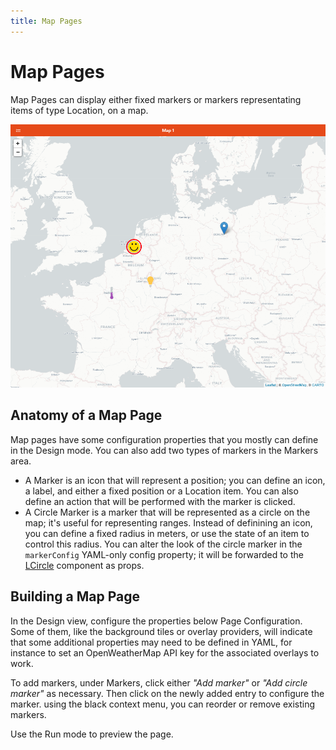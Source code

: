 ```yaml
---
title: Map Pages
---
```


# Map Pages

Map Pages can display either fixed markers or markers representating items of type Location, on a map.

![Map Example](./images/map_example.png)

## Anatomy of a Map Page

Map pages have some configuration properties that you mostly can define in the Design mode.
You can also add two types of markers in the Markers area.

- A Marker is an icon that will represent a position; you can define an icon, a label, and either a fixed position or a Location item. You can also define an action that will be performed with the marker is clicked.
- A Circle Marker is a marker that will be represented as a circle on the map; it's useful for representing ranges. Instead of definining an icon, you can define a fixed radius in meters, or use the state of an item to control this radius. You can alter the look of the circle marker in the `markerConfig` YAML-only config property; it will be forwarded to the [LCircle](https://vue2-leaflet.netlify.app/components/LCircle.html#demo) component as props.

## Building a Map Page

In the Design view, configure the properties below Page Configuration.
Some of them, like the background tiles or overlay providers, will indicate that some additional properties may need to be defined in YAML, for instance to set an OpenWeatherMap API key for the associated overlays to work.

To add markers, under Markers, click either *"Add marker"* or *"Add circle marker"* as necessary. Then click on the newly added entry to configure the marker. using the black context menu, you can reorder or remove existing markers.

Use the Run mode to preview the page.
